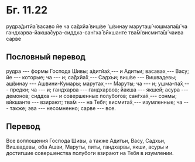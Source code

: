 # Бг. 11.22

рудра̄дитйа̄ васаво йе ча са̄дхйа̄ виш́ве 'ш́винау маруташ́ чошмапа̄ш́ ча
гандхарва-йакша̄сура-сиддха-сан̇гха̄ вӣкшанте тва̄м̇ висмита̄ш́ чаива сарве

## Пословный перевод

рудра --- формы Господа Шивы; а̄дитйа̄х̣ --- и Адитьи; васавах̣ --- Васу; йе
--- которые; ча --- и; са̄дхйа̄х̣ --- Садхьи; виш́ве --- Вишвадевы; аш́винау
--- Ашвини-Кумары; марутах̣ --- Маруты; ча --- и; ушма-па̄х̣ --- предки; ча
--- и; гандхарва --- гандхарвов; йакша --- якшей; асура --- демонов;
сиддха --- и совершенных полубогов; сан̇гха̄х̣ --- сонмы; вӣкшанте ---
взирают; тва̄м --- на Тебя; висмита̄х̣ --- изумленные; ча --- также; эва
--- несомненно; сарве --- все.

## Перевод

Все воплощения Господа Шивы, а также Адитьи, Васу, Садхьи, Вишвадевы,
оба Ашви, Маруты, питы, гандхарвы, якши, асуры и достигшие совершенства
полубоги взирают на Тебя в изумлении.
